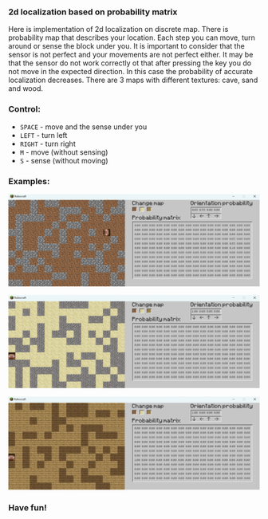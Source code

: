 ### 2d localization based on probability matrix

Here is implementation of 2d localization on discrete map. There is probability map that describes your location. Each step you can move, turn around or sense the block under you. It is important to consider that the sensor is not perfect and your movements are not perfect either. It may be that the sensor do not work correctly ot that after pressing the key you do not move in the expected direction. In this case the probability of accurate localization decreases. There are 3 maps with different textures: cave, sand and wood. 

### Control:
- `SPACE` - move and the sense under you
- `LEFT`  - turn left
- `RIGHT` - turn right
- `M`     - move (without sensing)
- `S`     - sense (without moving)

### Examples:
![iamge](./img/cave.png)

![image](./img/sand.png)

![image](./img/wood.png)

### Have fun!
